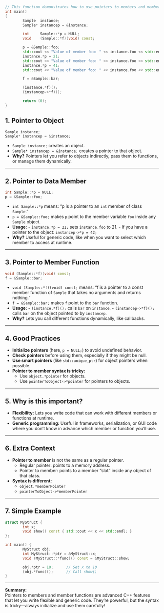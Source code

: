 
```cpp
// This function demonstrates how to use pointers to members and member functions in C++.
int	main()
{
		Sample	instance;
		Sample*	instancep = &instance;

		int		Sample::*p = NULL;
		void	(Sample::*f)(void) const;

		p = &Sample::foo;
		std::cout << "Value of member foo: " << instance.foo << std::endl;
		instance.*p = 21;
		std::cout << "Value of member foo: " << instance.foo << std::endl; 
		instance.*p = 41;
		std::cout << "Value of member foo: " << instance.foo << std::endl;

		f = &Sample::bar;

		(instance.*f)();
		(instancep->*f)();

		return (0);
}
```


## 1. **Pointer to Object**

```cpp
Sample instance;
Sample* instancep = &instance;
```
- `Sample instance;` creates an object.
- `Sample* instancep = &instance;` creates a pointer to that object.
- **Why?** Pointers let you refer to objects indirectly, pass them to functions, or manage them dynamically.

---

## 2. **Pointer to Data Member**

```cpp
int Sample::*p = NULL;
p = &Sample::foo;
```
- `int Sample::*p` means: “p is a pointer to an `int` member of class `Sample`.”
- `p = &Sample::foo;` makes `p` point to the member variable `foo` inside any `Sample` object.
- **Usage:**
		- `instance.*p = 21;` sets `instance.foo` to 21.
		- If you have a pointer to the object: `instancep->*p = 42;`
- **Why?** Useful for generic code, like when you want to select which member to access at runtime.

---

## 3. **Pointer to Member Function**

```cpp
void (Sample::*f)(void) const;
f = &Sample::bar;
```
- `void (Sample::*f)(void) const;` means: “f is a pointer to a const member function of `Sample` that takes no arguments and returns nothing.”
- `f = &Sample::bar;` makes `f` point to the `bar` function.
- **Usage:**
		- `(instance.*f)();` calls `bar` on `instance`.
		- `(instancep->*f)();` calls `bar` on the object pointed to by `instancep`.
- **Why?** Lets you call different functions dynamically, like callbacks.

---

## 4. **Good Practices**

- **Initialize pointers** (here, `p = NULL;`) to avoid undefined behavior.
- **Check pointers** before using them, especially if they might be null.
- **Use smart pointers** (like `std::unique_ptr`) for object pointers when possible.
- **Pointer to member syntax is tricky:**  
	- Use `object.*pointer` for objects.
	- Use `pointerToObject->*pointer` for pointers to objects.

---

## 5. **Why is this important?**

- **Flexibility:** Lets you write code that can work with different members or functions at runtime.
- **Generic programming:** Useful in frameworks, serialization, or GUI code where you don’t know in advance which member or function you’ll use.

---

## 6. **Extra Context**

- **Pointer to member** is not the same as a regular pointer.  
	- Regular pointer: points to a memory address.
	- Pointer to member: points to a member “slot” inside any object of that class.
- **Syntax is different:**  
	- `object.*memberPointer`  
	- `pointerToObject->*memberPointer`

---

## 7. **Simple Example**

```cpp
struct MyStruct {
		int x;
		void show() const { std::cout << x << std::endl; }
};

int main() {
		MyStruct obj;
		int MyStruct::*ptr = &MyStruct::x;
		void (MyStruct::*func)() const = &MyStruct::show;

		obj.*ptr = 10;      // Set x to 10
		(obj.*func)();      // Call show()
}
```

---

**Summary:**  
Pointers to members and member functions are advanced C++ features that let you write flexible and generic code. They’re powerful, but the syntax is tricky—always initialize and use them carefully!